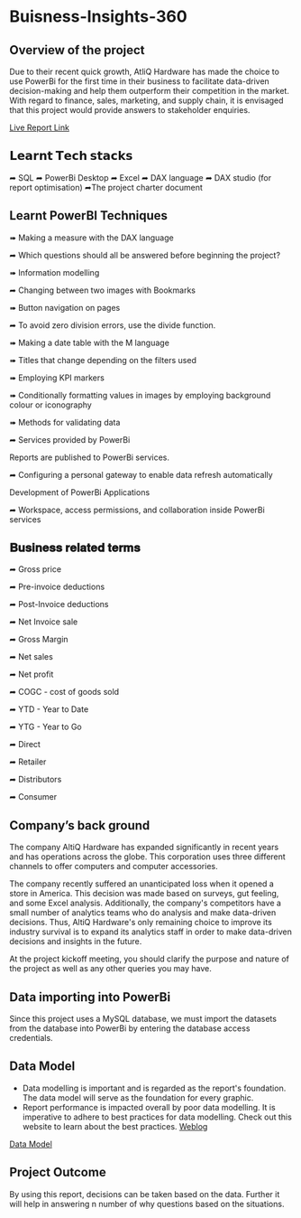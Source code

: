 # Buisness-Insights-360  

## Overview of the project

Due to their recent quick growth, AtliQ Hardware has made the choice to use PowerBi for the first time in their business to facilitate data-driven decision-making and help them outperform their competition in the market. With regard to finance, sales, marketing, and supply chain, it is envisaged that this project would provide answers to stakeholder enquiries.

[Live Report Link](https://app.powerbi.com/groups/me/reports/c528d9ad-1cb6-4e38-bba2-cf44b074e576/86242acc6d54121e8f34?experience=power-bi&bookmarkGuid=50a6536e4c694036c119)

## 𝗟𝗲𝗮𝗿𝗻𝘁 𝗧𝗲𝗰𝗵 𝘀𝘁𝗮𝗰𝗸𝘀

➦ SQL 
➦ PowerBi Desktop 
➦ Excel 
➦ DAX language 
➦ DAX studio (for report optimisation)
➦The project charter document

## Learnt PowerBI Techniques

➠ Making a measure with the DAX language

➦ Which questions should all be answered before beginning the project?

➠ Information modelling

➦ Changing between two images with Bookmarks

➠ Button navigation on pages

➦ To avoid zero division errors, use the divide function.

➠ Making a date table with the M language

➠ Titles that change depending on the filters used

➠ Employing KPI markers

➠ Conditionally formatting values in images by employing background colour or iconography

➠ Methods for validating data

➦ Services provided by PowerBi

Reports are published to PowerBi services.

➦ Configuring a personal gateway to enable data refresh automatically

Development of PowerBi Applications

➦ Workspace, access permissions, and collaboration inside PowerBi services

## 𝐁𝐮𝐬𝐢𝐧𝐞𝐬𝐬 𝐫𝐞𝐥𝐚𝐭𝐞𝐝 𝐭𝐞𝐫𝐦𝐬

➦ Gross price

➦ Pre-invoice deductions

➦ Post-Invoice deductions

➦ Net Invoice sale

➦ Gross Margin

➦ Net sales

➦ Net profit

➦ COGC - cost of goods sold

➦ YTD - Year to Date

➦ YTG - Year to Go

➦ Direct

➦ Retailer

➦ Distributors

➦ Consumer

## Company’s back ground

The company AltiQ Hardware has expanded significantly in recent years and has operations across the globe. This corporation uses three different channels to offer computers and computer accessories.

The company recently suffered an unanticipated loss when it opened a store in America. This decision was made based on surveys, gut feeling, and some Excel analysis. Additionally, the company's competitors have a small number of analytics teams who do analysis and make data-driven decisions. Thus, AltiQ Hardware's only remaining choice to improve its industry survival is to expand its analytics staff in order to make data-driven decisions and insights in the future. 

At the project kickoff meeting, you should clarify the purpose and nature of the project as well as any other queries you may have.

## Data importing into PowerBi

Since this project uses a MySQL database, we must import the datasets from the database into PowerBi by entering the database access credentials.

## Data Model

- Data modelling is important and is regarded as the report's foundation. The data model will serve as the foundation for every graphic.
- Report performance is impacted overall by poor data modelling.
It is imperative to adhere to best practices for data modelling. Check out this website to learn about the best practices. [Weblog](https://addendanalytics.com/blog/data-modelling-best-practices/)

[Data Model](https://github.com/Niraj-Mittapelly/Buisness-Insights-360/blob/main/Data%20Model.png)

## Project Outcome

By using this report, decisions can be taken based on the data. Further it will help in answering n number of why questions based on the situations.


